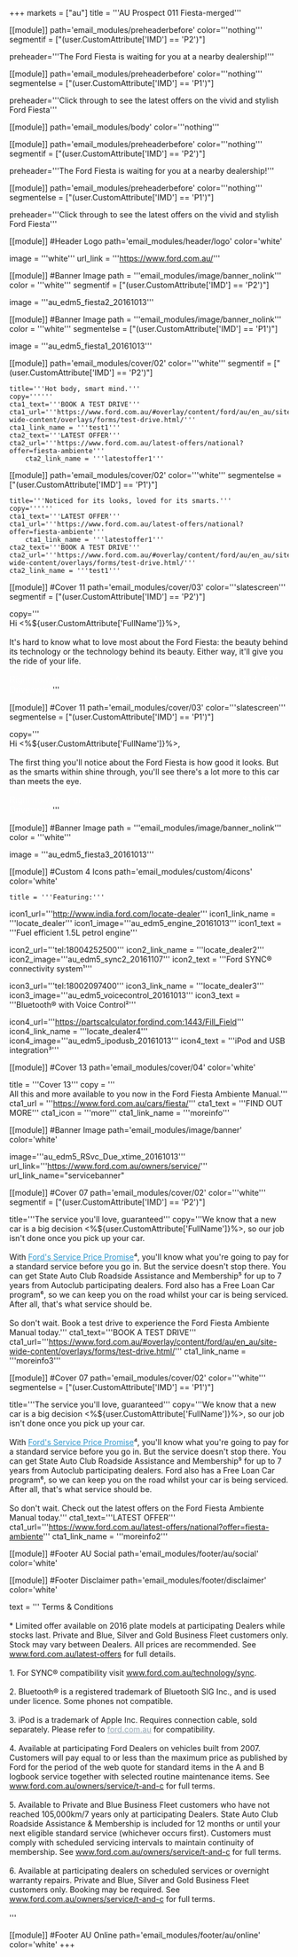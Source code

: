 +++
markets = ["au"]
title = '''AU Prospect 011 Fiesta-merged'''

[[module]]
path='email_modules/preheaderbefore'
color='''nothing'''
segmentif = ["(user.CustomAttribute['IMD'] == 'P2')"]

   preheader='''The Ford Fiesta is waiting for you at a nearby dealership!'''

[[module]]
path='email_modules/preheaderbefore'
color='''nothing'''
segmentelse = ["(user.CustomAttribute['IMD'] == 'P1')"]

   preheader='''Click through to see the latest offers on the vivid and stylish Ford Fiesta'''

[[module]]
path='email_modules/body'
color='''nothing'''

[[module]]
path='email_modules/preheaderbefore'
color='''nothing'''
segmentif = ["(user.CustomAttribute['IMD'] == 'P2')"]

   preheader='''The Ford Fiesta is waiting for you at a nearby dealership!'''

[[module]]
path='email_modules/preheaderbefore'
color='''nothing'''
segmentelse = ["(user.CustomAttribute['IMD'] == 'P1')"]

   preheader='''Click through to see the latest offers on the vivid and stylish Ford Fiesta'''

[[module]] #Header Logo
path='email_modules/header/logo'
color='white'

  image = '''white'''
  url_link = '''https://www.ford.com.au/'''

[[module]] #Banner Image
path = '''email_modules/image/banner_nolink'''
color = '''white'''
segmentif = ["(user.CustomAttribute['IMD'] == 'P2')"]

  image = '''au_edm5_fiesta2_20161013'''

[[module]] #Banner Image
path = '''email_modules/image/banner_nolink'''
color = '''white'''
segmentelse = ["(user.CustomAttribute['IMD'] == 'P1')"]

  image = '''au_edm5_fiesta1_20161013'''

[[module]]
path='email_modules/cover/02'
color='''white'''
segmentif = ["(user.CustomAttribute['IMD'] == 'P2')"]

    title='''Hot body, smart mind.'''
    copy=''''''
    cta1_text='''BOOK A TEST DRIVE'''
    cta1_url='''https://www.ford.com.au/#overlay/content/ford/au/en_au/site-wide-content/overlays/forms/test-drive.html/'''
  	cta1_link_name = '''test1'''
    cta2_text='''LATEST OFFER'''
    cta2_url='''https://www.ford.com.au/latest-offers/national?offer=fiesta-ambiente'''
		cta2_link_name = '''latestoffer1'''

[[module]]
path='email_modules/cover/02'
color='''white'''
segmentelse = ["(user.CustomAttribute['IMD'] == 'P1')"]

    title='''Noticed for its looks, loved for its smarts.'''
    copy=''''''
    cta1_text='''LATEST OFFER'''
    cta1_url='''https://www.ford.com.au/latest-offers/national?offer=fiesta-ambiente'''
		cta1_link_name = '''latestoffer1'''
    cta2_text='''BOOK A TEST DRIVE'''
    cta2_url='''https://www.ford.com.au/#overlay/content/ford/au/en_au/site-wide-content/overlays/forms/test-drive.html/'''
  	cta2_link_name = '''test1'''

[[module]] #Cover 11
path='email_modules/cover/03'
color='''slatescreen'''
segmentif = ["(user.CustomAttribute['IMD'] == 'P2')"]

  copy='''<br />Hi <%${user.CustomAttribute['FullName']}%>,  <br /><br />
	It's hard to know what to love most about the Ford Fiesta: the beauty behind its technology or the technology behind its beauty. Either way, it'll give you the ride of your life.</span><br /><br />
	<span style="font-size:16px; color:#FFFFFF; font-family:Arial, Helvetica, sans-serif ;">
	Right now, the Ford Fiesta Ambiente Manual is available at $14,490* Driveaway.</span>'''


[[module]] #Cover 11
path='email_modules/cover/03'
color='''slatescreen'''
segmentelse = ["(user.CustomAttribute['IMD'] == 'P1')"]

  copy='''<br />Hi <%${user.CustomAttribute['FullName']}%>,  <br /><br />
	The first thing you'll notice about the Ford Fiesta is how good it looks. But as the smarts within shine through, you'll see there's a lot more to this car than meets the eye.</span><br /><br />
	<span style="font-size:16px; color:#FFFFFF; font-family:Arial, Helvetica, sans-serif ;">
	Right now, the Ford Fiesta Ambiente Manual is available at $14,490* Driveaway.</span>'''

  [[module]] #Banner Image
path = '''email_modules/image/banner_nolink'''
color = '''white'''

  image = '''au_edm5_fiesta3_20161013'''

[[module]] #Custom 4 Icons
path='email_modules/custom/4icons'
color='white'

	title = '''Featuring:'''
  icon1_url='''http://www.india.ford.com/locate-dealer'''
  icon1_link_name = '''locate_dealer'''
  icon1_image='''au_edm5_engine_20161013'''
  icon1_text = '''Fuel efficient 1.5L petrol engine'''

  icon2_url='''tel:18004252500'''
  icon2_link_name = '''locate_dealer2'''
  icon2_image='''au_edm5_sync2_20161107'''
  icon2_text = '''Ford SYNC® connectivity system&#185;'''

  icon3_url='''tel:18002097400'''
  icon3_link_name = '''locate_dealer3'''
  icon3_image='''au_edm5_voicecontrol_20161013'''
  icon3_text = '''Bluetooth® with Voice Control&#178;'''

  icon4_url='''https://partscalculator.fordind.com:1443/Fill_Field'''
  icon4_link_name = '''locate_dealer4'''
  icon4_image='''au_edm5_ipodusb_20161013'''
  icon4_text = '''iPod and USB integration&#179;'''

[[module]] #Cover 13
path='email_modules/cover/04'
color='white'

  title = '''Cover 13'''
  copy = '''<br />All this and more available to you now in the Ford Fiesta Ambiente Manual.'''
  cta1_url = '''https://www.ford.com.au/cars/fiesta/'''
  cta1_text = '''FIND OUT MORE'''
  cta1_icon = '''more'''
  cta1_link_name = '''moreinfo'''

[[module]] #Banner Image
path='email_modules/image/banner'
color='white'

  image='''au_edm5_RSvc_Due_xtime_20161013'''
  url_link='''https://www.ford.com.au/owners/service/'''
	url_link_name="servicebanner"

  [[module]] #Cover 07
path='email_modules/cover/02'
color='''white'''
segmentif = ["(user.CustomAttribute['IMD'] == 'P2')"]

  title='''The service you'll love, guaranteed'''
  copy='''We know that a new car is a big decision <%${user.CustomAttribute['FullName']}%>, so our job isn't done once you pick up your car. <br /><br />
	With <a href="https://www.ford.com.au/owners/service/calculator?edm" name="calculator1" style="text-decoration:underline; color:#2d96cd">Ford's Service Price Promise</a>&#8308;, you'll know what you're going to pay
	for a standard service before you go in. But the service doesn't stop there.
	You can get State Auto Club Roadside Assistance and Membership&#8309; for up to 7 years from Autoclub participating dealers. Ford also has a Free Loan Car program&#8310;, so we can keep you on the road whilst your car is being serviced.
	After all, that's what service should be.<br /><br />
	So don't wait. Book a test drive to experience the Ford Fiesta Ambiente Manual today.'''
  cta1_text='''BOOK A TEST DRIVE'''
  cta1_url='''https://www.ford.com.au/#overlay/content/ford/au/en_au/site-wide-content/overlays/forms/test-drive.html/'''
  cta1_link_name = '''moreinfo3'''

[[module]] #Cover 07
path='email_modules/cover/02'
color='''white'''
segmentelse = ["(user.CustomAttribute['IMD'] == 'P1')"]

  title='''The service you'll love, guaranteed'''
  copy='''We know that a new car is a big decision <%${user.CustomAttribute['FullName']}%>, so our job isn't done once you pick up your car. <br /><br />
	With <a href="https://www.ford.com.au/owners/service/calculator?edm" name="calculator1" style="text-decoration:underline; color:#2d96cd">Ford's Service Price Promise</a>&#8308;, you'll know what you're going to pay
	for a standard service before you go in. But the service doesn't stop there.
	You can get State Auto Club Roadside Assistance and Membership&#8309; for up to 7 years from Autoclub participating dealers. Ford also has a Free Loan Car program&#8310;, so we can keep you on the road whilst your car is being serviced.
	After all, that's what service should be.<br /><br />
	So don't wait. Check out the latest offers on the Ford Fiesta Ambiente Manual today.'''
  cta1_text='''LATEST OFFER'''
  cta1_url='''https://www.ford.com.au/latest-offers/national?offer=fiesta-ambiente'''
  cta1_link_name = '''moreinfo2'''


[[module]] #Footer AU Social
path='email_modules/footer/au/social'
color='white'

[[module]] #Footer Disclaimer
path='email_modules/footer/disclaimer'
color='white'

  text = ''' Terms & Conditions<br /> <br />
	* Limited offer available on 2016 plate models at participating Dealers while stocks last. Private and Blue, Silver and Gold Business Fleet customers only. Stock may vary between Dealers. All prices are recommended. See <a href="https://www.ford.com.au/latest-offers/" name="latest_offer2" style="text-decoration:underline; color:#91a4b1">www.ford.com.au/latest-offers</a> for full details.<br /><br />
	1. For SYNC® compatibility visit <a href="https://www.ford.com.au/technology/sync/" style="text-decoration:underline; color:#91a4b1">www.ford.com.au/technology/sync</a>.<br /><br />
	2. Bluetooth® is a registered trademark of Bluetooth SIG Inc., and is used under licence. Some phones not compatible.<br /><br />
	3. iPod is a trademark of Apple Inc. Requires connection cable, sold separately. Please refer to <a href="https://www.ford.com.au/" name="ford1" style="text-decoration:underline; color:#91a4b1">ford.com.au</a> for compatibility.<br /><br />
	4. Available at participating Ford Dealers on vehicles built from 2007. Customers will pay equal to or less than the maximum price as published by Ford for the period of the web quote for standard items in the A and B logbook service together with selected routine maintenance items. See <a href="https://www.ford.com.au/owners/service/t-and-c/" name="term1" style="text-decoration:underline; color:#91a4b1">www.ford.com.au/owners/service/t-and-c</a> for full terms.<br /><br />
	5. Available to Private and Blue Business Fleet customers who have not reached 105,000km/7 years only at participating Dealers. State Auto Club Roadside Assistance & Membership is included for 12 months or until your next eligible standard service (whichever occurs first). Customers must comply with scheduled servicing intervals to maintain continuity of membership. See <a href="https://www.ford.com.au/owners/service/t-and-c/" name="term2" style="text-decoration:underline; color:#91a4b1">www.ford.com.au/owners/service/t-and-c</a> for full terms.<br /><br />
	6. Available at participating dealers on scheduled services or overnight warranty repairs. Private and Blue, Silver and Gold Business Fleet customers only. Booking may be required. See <a href="https://www.ford.com.au/owners/service/t-and-c/" name="term3" style="text-decoration:underline; color:#91a4b1">www.ford.com.au/owners/service/t-and-c</a> for full terms.<br /><br />'''

[[module]] #Footer AU Online
path='email_modules/footer/au/online'
color='white'
+++
